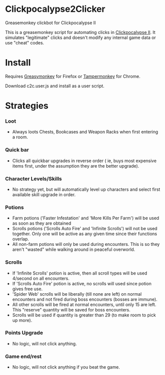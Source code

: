 # Clickpocalypse2Clicker
Greasemonkey clickbot for Clickpocalypse II

This is a greasemonkey script for automating clicks in [Clickpocalypse II](http://minmaxia.com/c2/).  It simulates "legitimate" clicks and doesn't modify any internal game data or use "cheat" codes.

# Install

Requires [Greasymonkey](https://addons.mozilla.org/en-US/firefox/addon/greasemonkey/) for Firefox or [Tampermonkey](https://chrome.google.com/webstore/detail/tampermonkey/dhdgffkkebhmkfjojejmpbldmpobfkfo?hl=en) for Chrome. 

Download c2c.user.js and install as a user script.

# Strategies  

### Loot

* Always loots Chests, Bookcases and Weapon Racks when first entering a room.

### Quick bar

* Clicks all quickbar upgrades in reverse order ( ie, buys most expensive items first, under the assumption they are the better upgrade).

### Character Levels/Skills

* No strategy yet, but will automatically level up characters and select first available skill upgrade in order.

### Potions

* Farm potions ('Faster Infestation' and 'More Kills Per Farm') will be used as soon as they are obtained
* Scrolls potions ('Scrolls Auto Fire' and 'Infinite Scrolls') will not be used together.  Only one will be active as any given time since their functions overlap.
* All non-farm potions will only be used during encounters.  This is so they aren't "wasted" while walking around in peaceful overworld.


### Scrolls
* If 'Infinite Scrolls' potion is active, then all scroll types will be used 4/second on all encounters.
* If 'Scrolls Auto Fire' potion is active, no scrolls will used since potion gives free use.
* 'Spider Web' scrolls will be liberally (till none are left) on normal encounters and not fired during boss encounters (bosses are immune).
* All other scrolls will be fired at normal encounters, until only 15 are left.  This "reserve" quantity will be saved for boss encounters.
* Scrolls will be used if quantity is greater than 29 (to make room to pick up more).


### Points Upgrade

* No logic, will not click anything.

### Game end/rest

* No logic, will not click anything if you beat the game.










